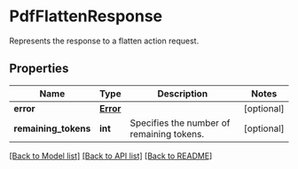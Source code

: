 # PdfFlattenResponse

Represents the response to a flatten action request.
## Properties
Name | Type | Description | Notes
------------ | ------------- | ------------- | -------------
**error** | [**Error**](Error.md) |  | [optional] 
**remaining_tokens** | **int** | Specifies the number of remaining tokens. | [optional] 

[[Back to Model list]](../README.md#documentation-for-models) [[Back to API list]](../README.md#documentation-for-api-endpoints) [[Back to README]](../README.md)


